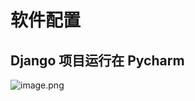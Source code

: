 # 软件配置

## Django 项目运行在 Pycharm
![image.png](https://cdn.jsdelivr.net/gh/foxbutter/pics_cdn/cut/mac-pro13/202401280021684.png)
